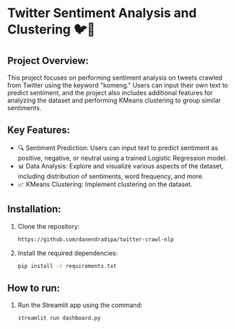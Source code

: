 # Twitter Sentiment Analysis and Clustering 🐦💬
## Project Overview:
This project focuses on performing sentiment analysis on tweets crawled from Twitter using the keyword "komeng." Users can input their own text to predict sentiment, and the project also includes additional features for analyzing the dataset and performing KMeans clustering to group similar sentiments.

## Key Features:
- 🔍 Sentiment Prediction: Users can input text to predict sentiment as positive, negative, or neutral using a trained Logistic Regression model.
- 📊 Data Analysis: Explore and visualize various aspects of the dataset, including distribution of sentiments, word frequency, and more.
- 📈 KMeans Clustering: Implement clustering on the dataset.
    

## Installation:

1. Clone the repository:
    ```bash
    https://github.com/danendradipa/twitter-crawl-nlp
    ```

2. Install the required dependencies:
    ```bash
    pip install -r requirements.txt
    ```

## How to run:

1. Run the Streamlit app using the command:

    ```bash
    streamlit run dashboard.py
    ```
